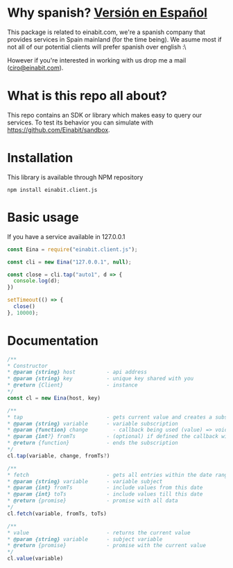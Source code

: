 # Why spanish? [Versión en Español](README.es.md)

This package is related to einabit.com, we're a spanish company that provides services in Spain mainland (for the time being). We asume most if not all of our potential clients will prefer spanish over english :\

However if you're interested in working with us drop me a mail (ciro@einabit.com).

# What is this repo all about?

This repo contains an SDK or library which makes easy to query our services. To test its behavior you can simulate with https://github.com/Einabit/sandbox.

# Installation

This library is available through NPM repository

`npm install einabit.client.js`

# Basic usage

If you have a service available in 127.0.0.1

```js
const Eina = require("einabit.client.js");

const cli = new Eina("127.0.0.1", null);

const close = cli.tap("auto1", d => {
  console.log(d);
})

setTimeout(() => {
  close()
}, 10000);

```

# Documentation

```js
/**
* Constructor
* @param {string} host          - api address
* @param {string} key           - unique key shared with you
* @return {Client}              - instance
*/
const cl = new Eina(host, key)

/**
* tap                           - gets current value and creates a subscription
* @param {string} variable      - variable subscription
* @param {function} change        - callback being used (value) => void
* @param {int?} fromTs          - (optional) if defined the callback will fire for every entry included since that date
* @return {function}            - ends the subscription
*/
cl.tap(variable, change, fromTs?)

/**
* fetch                         - gets all entries within the date range
* @param {string} variable      - variable subject
* @param {int} fromTs           - include values from this date
* @param {int} toTs             - include values till this date
* @return {promise}             - promise with all data
*/
cl.fetch(variable, fromTs, toTs)

/**
* value                         - returns the current value
* @param {string} variable      - subject variable
* @return {promise}             - promise with the current value
*/
cl.value(variable)
```

